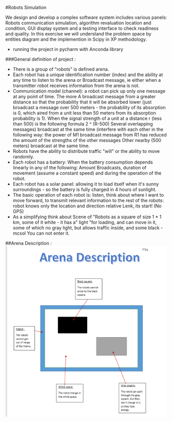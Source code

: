 
#Robots Simulation


We design and develop a complex software system includes various panels:
Robots communication simulation, algorithm revaluation location and condition, GUI display system
and a testing interface to check readiness and quality.
In this exercise we will understand the problem space by entities diagram and the implemention in Scipy in XP methodology.

* running the project in pycharm with Anconda library

###General definition of project :
* There is a group of "robots" is defined arena.
* Each robot has a unique identification number (index) and the ability at any time to listen to the arena or
Broadcast message, ie either when a transmitter robot receives information from the arena is not.
* Communication model (channel): a robot can pick up only one message at any point of time. The more
A broadcast message from a greater distance so that the probability that it will be absorbed lower
(just broadcast a message over 500 meters - the probability of its absorption is 0, which aired from a unit less than 50 meters from its absorption probability is 1).
When the signal strength of a unit at a distance r (less than 500) is the following formula 2 ^ (R-500)
Several overlapping messages) broadcast at the same time (interfere with each other in the following way: the power of
M1 broadcast message from R1 has reduced the amount of the strengths of the other messages
Other nearby (500 meters) broadcast at the same time.
* Robots have the ability to distribute traffic "will" or the ability to move randomly.
* Each robot has a battery: When the battery consumption depends linearly in any of the following: Amount
Broadcasts, duration of movement (assume a constant speed) and during the operation of the robot.
* Each robot has a solar panel: allowing it to load itself when it's sunny surroundings - so the battery is fully charged in 4 hours of sunlight.
* The basic operation of each robot is: listen, think about where I want to move forward, to transmit relevant information to the rest of the robots: robot knows only the location and direction relative Lenk, its start! (No GPS)
* As a simplifying think about Scene of "Robots as a square of size 1 * 1 km, some of it white - it has a" light "for loading, and can move in it, some of which no gray light, but allows traffic inside, and some black -mcsol You can not enter it.

##Arena Description :
![Hello](https://github.com/chenmaman/ex03/blob/master/arena.png)
